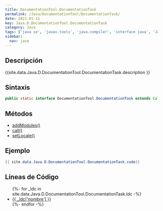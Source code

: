 ```yaml
---
title: DocumentationTool.DocumentationTask
permalink: /Java/DocumentationTool/DocumentationTask/
date: 2021-01-11
key: Java.D.DocumentationTool.DocumentationTask
category: Java
tags: ['java se', 'javax.tools', 'java.compiler', 'interface java', 'Java 1.0']
sidebar: 
  nav: java
---
```


## Descripción
{{site.data.Java.D.DocumentationTool.DocumentationTask.description }}

## Sintaxis
~~~java
public static interface DocumentationTool.DocumentationTask extends Callable<Boolean>
~~~

## Métodos
* [addModules()](/Java/DocumentationTool/DocumentationTask/addModules/)
* [call()](/Java/DocumentationTool/DocumentationTask/call/)
* [setLocale()](/Java/DocumentationTool/DocumentationTask/setLocale/)

## Ejemplo
~~~java
{{ site.data.Java.D.DocumentationTool.DocumentationTask.code}}
~~~

## Líneas de Código
<ul>
{%- for _ldc in site.data.Java.D.DocumentationTool.DocumentationTask.ldc -%}
   <li>
       <a href="{{_ldc['url'] }}">{{ _ldc['nombre'] }}</a>
   </li>
{%- endfor -%}
</ul>
